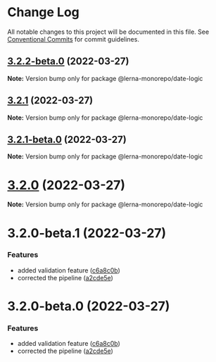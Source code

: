 # Change Log

All notable changes to this project will be documented in this file.
See [Conventional Commits](https://conventionalcommits.org) for commit guidelines.

## [3.2.2-beta.0](https://github.com/Karthikmani345/lerna-monorepo/compare/@lerna-monorepo/date-logic@3.2.1...@lerna-monorepo/date-logic@3.2.2-beta.0) (2022-03-27)

**Note:** Version bump only for package @lerna-monorepo/date-logic





## [3.2.1](https://github.com/Karthikmani345/lerna-monorepo/compare/@lerna-monorepo/date-logic@3.2.1-beta.0...@lerna-monorepo/date-logic@3.2.1) (2022-03-27)

**Note:** Version bump only for package @lerna-monorepo/date-logic





## [3.2.1-beta.0](https://github.com/Karthikmani345/lerna-monorepo/compare/@lerna-monorepo/date-logic@3.2.0-beta.1...@lerna-monorepo/date-logic@3.2.1-beta.0) (2022-03-27)

**Note:** Version bump only for package @lerna-monorepo/date-logic





# [3.2.0](https://github.com/Karthikmani345/lerna-monorepo/compare/@lerna-monorepo/date-logic@3.2.0-beta.1...@lerna-monorepo/date-logic@3.2.0) (2022-03-27)

**Note:** Version bump only for package @lerna-monorepo/date-logic





# 3.2.0-beta.1 (2022-03-27)


### Features

* added validation feature ([c6a8c0b](https://github.com/Karthikmani345/lerna-monorepo/commit/c6a8c0bdd3b72013e5be2827dafe91d9b189e3f6))
* corrected the pipeline ([a2cde5e](https://github.com/Karthikmani345/lerna-monorepo/commit/a2cde5eec899697270c5f6d41ae01fc244b9312b))





# 3.2.0-beta.0 (2022-03-27)


### Features

* added validation feature ([c6a8c0b](https://github.com/Karthikmani345/lerna-monorepo/commit/c6a8c0bdd3b72013e5be2827dafe91d9b189e3f6))
* corrected the pipeline ([a2cde5e](https://github.com/Karthikmani345/lerna-monorepo/commit/a2cde5eec899697270c5f6d41ae01fc244b9312b))
